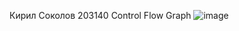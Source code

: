 Кирил Соколов 203140
Control Flow Graph
![image](https://user-images.githubusercontent.com/100873282/170880676-f7791f34-71bb-4092-af73-8561fdade666.png)


